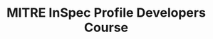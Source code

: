 ---
home: true
icon: home
title: MITRE InSpec Profile Developers Course
heroImage: /logo.svg
heroText: MITRE SAF InSpec Profile Developer
tagline: From Guidance Document to Automated Tests in no time!
actions:
  - text: Start the Class!
    link: /course/
  - text: Go To the Development Lab
    link: https://github.com/mitre/inspec-profile-developer-course-lab-environment
  - text: Getting Started with Ruby (text)
    link: https://ruby-for-beginners.rubymonstas.org/
  - text: Ruby Walthrough (video)
    link: https://www.youtube.com/watch?v=t_ispmWmdjY&vl=en

features:
  - title: Markdown Enhance
    icon: markdown
    details: Add align, sup/sub script, footnote, tasklist, tex, flowchart, diagram, mark and presentation support in markdown
    link: https://vuepress-theme-hope.github.io/v2/guide/markdown/

  - title: Describe the InSpec Framework and its Capabilities
    icon: markdown
    details: Create components, connected components, modules - and their tests - right from the CLI
  - title: Describe the architecture of an InSpec profile
    icon: markdown
    details: Understand InSpec and it's architecture
  - title: Build an InSpec profile to transform security policy into automated security testing
    icon: markdown
    details: Understand how as well as hands on development of InSpec profiles
  - title: Run an InSpec profile against a component of an application stack
    icon: markdown
    details: Learn how to utilize the profiles we build to run against an application stack
  - title: View and analyze InSpec results
    icon: markdown
    details: Learn how to analyze outputs of InSpec profiles in more human readable format
  - title: Report Results
    icon: markdown
    details: Create outputs of files that can be shared and reported out based on InSpec results

copyright: false
footer: Apache-2.0 | Copyright © 2022 - The MITRE Corporation
---